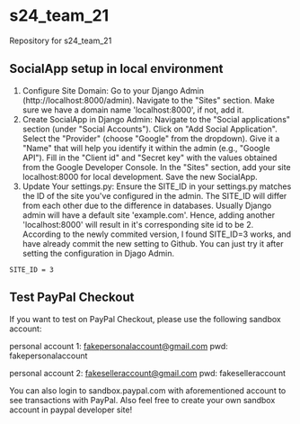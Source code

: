 # s24_team_21
Repository for s24_team_21

## SocialApp setup in local environment
1. Configure Site Domain:
Go to your Django Admin (http://localhost:8000/admin).
Navigate to the "Sites" section. 
Make sure we have a domain name 'localhost:8000', if not, add it.
2. Create SocialApp in Django Admin:
Navigate to the "Social applications" section (under "Social Accounts").
Click on "Add Social Application".
Select the "Provider" (choose "Google" from the dropdown).
Give it a "Name" that will help you identify it within the admin (e.g., "Google API").
Fill in the "Client id" and "Secret key" with the values obtained from the Google Developer Console.
In the "Sites" section, add your site localhost:8000 for local development.
Save the new SocialApp.
3. Update Your settings.py:
Ensure the SITE_ID in your settings.py matches the ID of the site you've configured in the admin. The SITE_ID will differ from each other due to the difference in databases. Usually Django admin will have a default site 'example.com'. Hence, adding another 'localhost:8000' will result in it's corresponding site id to be 2. According to the newly commited version, I found SITE_ID=3 works, and have already commit the new setting to Github. You can just try it after setting the configuration in Djago Admin.
```
SITE_ID = 3
```

## Test PayPal Checkout
If you want to test on PayPal Checkout, please use the following sandbox account:

personal account 1: fakepersonalaccount@gmail.com
pwd: fakepersonalaccount

personal account 2: fakeselleraccount@gmail.com
pwd: fakeselleraccount

You can also login to sandbox.paypal.com with aforementioned account to see transactions with PayPal.
Also feel free to create your own sandbox account in paypal developer site!
